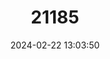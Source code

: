 ---
title: "21185"
category: "Syconycteris australis"
draft: false
date: 2024-02-22 13:03:50
languages:
  English: ["Eastern Blossom Bat", "Southern Blossom Bat", "Common Blossom Bat"]
---
